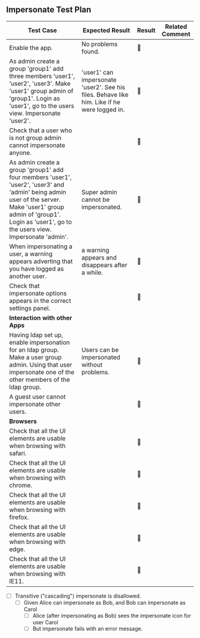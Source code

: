 ## Impersonate Test Plan



| Test Case                                | Expected Result                          | Result         | Related Comment |
| ---------------------------------------- | ---------------------------------------- | -------------- | --------------- |
| Enable the app.                          | No problems found.                       | :construction: |                 |
| As admin create a group 'group1' add three members 'user1', 'user2', 'user3'. Make 'user1' group admin of 'group1'. Login as 'user1', go to the users view. Impersonate 'user2'. | 'user1' can impersonate 'user2'. See his files. Behave like him. Like if he were logged in. | 🚧             |                 |
| Check that a user who is not group admin cannot impersonate anyone. |                                          | 🚧             |                 |
| As admin create a group 'group1' add four members 'user1', 'user2', 'user3' and 'admin' being admin user of the server. Make 'user1' group admin of 'group1'. Login as 'user1', go to the users view. Impersonate 'admin'. | Super admin cannot be impersonated.      | 🚧             |                 |
| When impersonating a user, a warning appears adverting that you have logged as another user. | a warning appears and disappears after a while. | 🚧             |                 |
| Check that impersonate options appears in the correct settings panel. |                                          | 🚧             |                 |
| **Interaction with other Apps**          |                                          |                |                 |
| Having ldap set up, enable impersonation for an ldap group. Make a user group admin. Using that user impersonate one of the other members of the ldap group. | Users can be impersonated without problems. | 🚧             |                 |
| A guest user cannot impersonate other users. |                                          | 🚧             |                 |
| **Browsers**                             |                                          |                |                 |
| Check that all the UI elements are usable when browsing with safari. |                                          | :construction: |                 |
| Check that all the UI elements are usable when browsing with chrome. |                                          | :construction: |                 |
| Check that all the UI elements are usable when browsing with firefox. |                                          | :construction: |                 |
| Check that all the UI elements are usable when browsing with edge. |                                          | :construction: |                 |
| Check that all the UI elements are usable when browsing with IE11. |                                          | :construction: |                 |

* [ ] Transitive ("cascading") impersonate is disallowed.
   * [ ] Given Alice can impersonate as Bob, and Bob can impersonate as Carol
      * [ ] Alice (after impersonating as Bob) sees the impersonate icon for user Carol
      * [ ] But impersonate fails with an error message.
